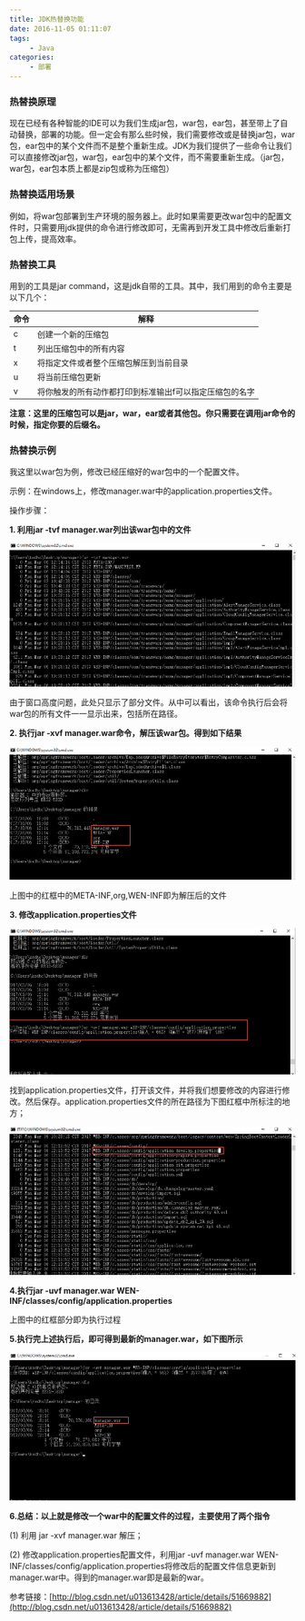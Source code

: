 ```yaml
---
title: JDK热替换功能
date: 2016-11-05 01:11:07
tags: 
     - Java
categories:
     - 部署
---
```


### 热替换原理

现在已经有各种智能的IDE可以为我们生成jar包，war包，ear包，甚至带上了自动替换，部署的功能。但一定会有那么些时候，我们需要修改或是替换jar包，war包，ear包中的某个文件而不是整个重新生成。JDK为我们提供了一些命令让我们可以直接修改jar包，war包，ear包中的某个文件，而不需要重新生成。（jar包，war包，ear包本质上都是zip包或称为压缩包）

### 热替换适用场景

例如，将war包部署到生产环境的服务器上。此时如果需要更改war包中的配置文件时，只需要用jdk提供的命令进行修改即可，无需再到开发工具中修改后重新打包上传，提高效率。

### 热替换工具

用到的工具是jar command，这是jdk自带的工具。其中，我们用到的命令主要是以下几个：

| 命令   | 解释                           |
| ---- | ---------------------------- |
| c    | 创建一个新的压缩包                    |
| t    | 列出压缩包中的所有内容                  |
| x    | 将指定文件或者整个压缩包解压到当前目录          |
| u    | 将当前压缩包更新                     |
| v    | 将你触发的所有动作都打印到标准输出f可以指定压缩包的名字 |

**注意：这里的压缩包可以是jar，war，ear或者其他包。你只需要在调用jar命令的时候，指定你要的后缀名。**

### 热替换示例

我这里以war包为例，修改已经压缩好的war包中的一个配置文件。

示例：在windows上，修改manager.war中的application.properties文件。

操作步骤：

**1. 利用jar -tvf manager.war列出该war包中的文件**

![](images/1.png)

由于窗口高度问题，此处只显示了部分文件。从中可以看出，该命令执行后会将war包的所有文件一一显示出来，包括所在路径。

**2. 执行jar -xvf manager.war命令，解压该war包。得到如下结果**

![](images/2.png)

上图中的红框中的META-INF,org,WEN-INF即为解压后的文件

**3. 修改application.properties文件**

![](images/3.png)

找到application.properties文件，打开该文件，并将我们想要修改的内容进行修改。然后保存。application.properties文件的所在路径为下图红框中所标注的地方；

![](images/4.png)

**4.执行jar -uvf manager.war WEN-INF/classes/config/application.properties**

上图中的红框部分即为执行过程

**5.执行完上述执行后，即可得到最新的manager.war，如下图所示**

**![](images/5.png)**

**6.总结：以上就是修改一个war中的配置文件的过程，主要使用了两个指令**

(1) 利用 jar -xvf manager.war 解压；

(2) 修改application.properties配置文件，利用jar -uvf manager.war WEN-INF/classes/config/application.properties将修改后的配置文件信息更新到manager.war中。得到的manager.war即是最新的war。

参考链接：[http://blog.csdn.net/u013613428/article/details/51669882](http://blog.csdn.net/u013613428/article/details/51669882)